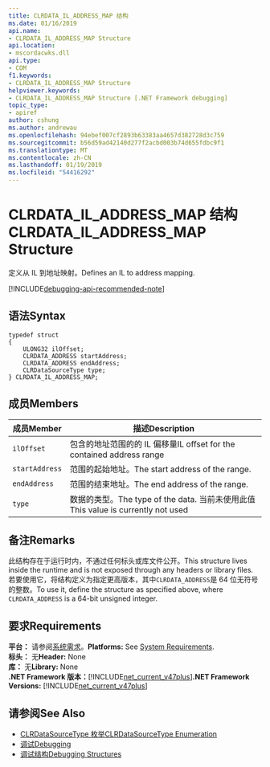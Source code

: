 ```yaml
---
title: CLRDATA_IL_ADDRESS_MAP 结构
ms.date: 01/16/2019
api.name:
- CLRDATA_IL_ADDRESS_MAP Structure
api.location:
- mscordacwks.dll
api.type:
- COM
f1.keywords:
- CLRDATA_IL_ADDRESS_MAP Structure
helpviewer.keywords:
- CLRDATA_IL_ADDRESS_MAP Structure [.NET Framework debugging]
topic_type:
- apiref
author: cshung
ms.author: andrewau
ms.openlocfilehash: 94ebef007cf2893b63383aa4657d382728d3c759
ms.sourcegitcommit: b56d59ad42140d277f2acbd003b74d655fdbc9f1
ms.translationtype: MT
ms.contentlocale: zh-CN
ms.lasthandoff: 01/19/2019
ms.locfileid: "54416292"
---
```

# <a name="clrdatailaddressmap-structure"></a><span data-ttu-id="c6e56-102">CLRDATA_IL_ADDRESS_MAP 结构</span><span class="sxs-lookup"><span data-stu-id="c6e56-102">CLRDATA_IL_ADDRESS_MAP Structure</span></span>

<span data-ttu-id="c6e56-103">定义从 IL 到地址映射。</span><span class="sxs-lookup"><span data-stu-id="c6e56-103">Defines an IL to address mapping.</span></span>

[!INCLUDE[debugging-api-recommended-note](../../../../includes/debugging-api-recommended-note.md)]

## <a name="syntax"></a><span data-ttu-id="c6e56-104">语法</span><span class="sxs-lookup"><span data-stu-id="c6e56-104">Syntax</span></span>

```
typedef struct
{
    ULONG32 ilOffset;
    CLRDATA_ADDRESS startAddress;
    CLRDATA_ADDRESS endAddress;
    CLRDataSourceType type;
} CLRDATA_IL_ADDRESS_MAP;
```

## <a name="members"></a><span data-ttu-id="c6e56-105">成员</span><span class="sxs-lookup"><span data-stu-id="c6e56-105">Members</span></span>

| <span data-ttu-id="c6e56-106">成员</span><span class="sxs-lookup"><span data-stu-id="c6e56-106">Member</span></span>         | <span data-ttu-id="c6e56-107">描述</span><span class="sxs-lookup"><span data-stu-id="c6e56-107">Description</span></span>                                            |
| -------------- | ------------------------------------------------------ |
| `ilOffset`     | <span data-ttu-id="c6e56-108">包含的地址范围的的 IL 偏移量</span><span class="sxs-lookup"><span data-stu-id="c6e56-108">IL offset for the contained address range</span></span>              |
| `startAddress` | <span data-ttu-id="c6e56-109">范围的起始地址。</span><span class="sxs-lookup"><span data-stu-id="c6e56-109">The start address of the range.</span></span>                        |
| `endAddress`   | <span data-ttu-id="c6e56-110">范围的结束地址。</span><span class="sxs-lookup"><span data-stu-id="c6e56-110">The end address of the range.</span></span>                          |
| `type`         | <span data-ttu-id="c6e56-111">数据的类型。</span><span class="sxs-lookup"><span data-stu-id="c6e56-111">The type of the data.</span></span> <span data-ttu-id="c6e56-112">当前未使用此值</span><span class="sxs-lookup"><span data-stu-id="c6e56-112">This value is currently not used</span></span> |

## <a name="remarks"></a><span data-ttu-id="c6e56-113">备注</span><span class="sxs-lookup"><span data-stu-id="c6e56-113">Remarks</span></span>

<span data-ttu-id="c6e56-114">此结构存在于运行时内，不通过任何标头或库文件公开。</span><span class="sxs-lookup"><span data-stu-id="c6e56-114">This structure lives inside the runtime and is not exposed through any headers or library files.</span></span> <span data-ttu-id="c6e56-115">若要使用它，将结构定义为指定更高版本，其中`CLRDATA_ADDRESS`是 64 位无符号的整数。</span><span class="sxs-lookup"><span data-stu-id="c6e56-115">To use it, define the structure as specified above, where `CLRDATA_ADDRESS` is a 64-bit unsigned integer.</span></span>

## <a name="requirements"></a><span data-ttu-id="c6e56-116">要求</span><span class="sxs-lookup"><span data-stu-id="c6e56-116">Requirements</span></span>

<span data-ttu-id="c6e56-117">**平台：** 请参阅[系统需求](../../../../docs/framework/get-started/system-requirements.md)。</span><span class="sxs-lookup"><span data-stu-id="c6e56-117">**Platforms:** See [System Requirements](../../../../docs/framework/get-started/system-requirements.md).</span></span>  
<span data-ttu-id="c6e56-118">**标头：** 无</span><span class="sxs-lookup"><span data-stu-id="c6e56-118">**Header:** None</span></span>  
<span data-ttu-id="c6e56-119">**库：** 无</span><span class="sxs-lookup"><span data-stu-id="c6e56-119">**Library:** None</span></span>   
<span data-ttu-id="c6e56-120">**.NET Framework 版本：**[!INCLUDE[net_current_v47plus](../../../../includes/net-current-v47plus.md)]</span><span class="sxs-lookup"><span data-stu-id="c6e56-120">**.NET Framework Versions:** [!INCLUDE[net_current_v47plus](../../../../includes/net-current-v47plus.md)]</span></span>  

## <a name="see-also"></a><span data-ttu-id="c6e56-121">请参阅</span><span class="sxs-lookup"><span data-stu-id="c6e56-121">See Also</span></span>

- [<span data-ttu-id="c6e56-122">CLRDataSourceType 枚举</span><span class="sxs-lookup"><span data-stu-id="c6e56-122">CLRDataSourceType Enumeration</span></span>](../../../../docs/framework/unmanaged-api/debugging/clrdatasourcetype-enumeration.md)
- [<span data-ttu-id="c6e56-123">调试</span><span class="sxs-lookup"><span data-stu-id="c6e56-123">Debugging</span></span>](../../../../docs/framework/unmanaged-api/debugging/index.md)
- [<span data-ttu-id="c6e56-124">调试结构</span><span class="sxs-lookup"><span data-stu-id="c6e56-124">Debugging Structures</span></span>](../../../../docs/framework/unmanaged-api/debugging/debugging-structures.md)
